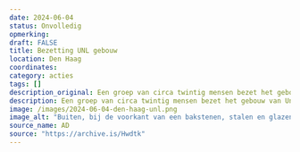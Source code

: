 ```yaml
---
date: 2024-06-04
status: Onvolledig
opmerking: 
draft: FALSE
title: Bezetting UNL gebouw
location: Den Haag
coordinates: 
category: acties
tags: []
description_original: Een groep van circa twintig mensen bezet het gebouw van Universiteiten van Nederland (UNL). Een aantal van hen weet op de afdakking boven de ingang te komen en verschanst zich daar.
description: Een groep van circa twintig mensen bezet het gebouw van Universiteiten van Nederland (UNL). Een aantal van hen weet op de afdakking boven de ingang te komen en verschanst zich daar.
image: /images/2024-06-04-den-haag-unl.png
image_alt: "Buiten, bij de voorkant van een bakstenen, stalen en glazen gebouw, staat en zit een twintigtal personen met posters, Palestijnse vlaggen en grote spandoeken met daarop de teksten (in Nederlands en Engels): 'Boycot en desinvesteer', en 'Nederlandse universiteiten medeplichting aan ...' [onleesbaar]. Zes van hen zitten bovenop het portaal van de ingang. Het grootste gedeelte draagt keffiyeh en maakt met hun vingers het 'V'-teken van overwinning. "
source_name: AD
source: "https://archive.is/Hwdtk"
---
```

